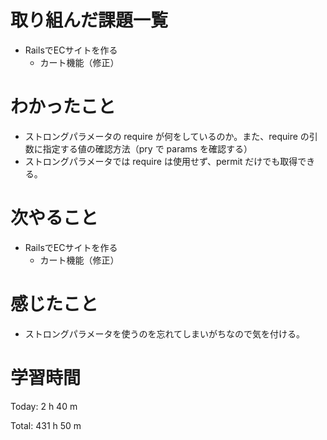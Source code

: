 # 取り組んだ課題一覧
- RailsでECサイトを作る
  - カート機能（修正）

# わかったこと
- ストロングパラメータの require が何をしているのか。また、require の引数に指定する値の確認方法（pry で params を確認する）
- ストロングパラメータでは require は使用せず、permit だけでも取得できる。

# 次やること
- RailsでECサイトを作る
  - カート機能（修正）

# 感じたこと
- ストロングパラメータを使うのを忘れてしまいがちなので気を付ける。

# 学習時間
Today: 2 h 40 m

Total: 431 h 50 m
